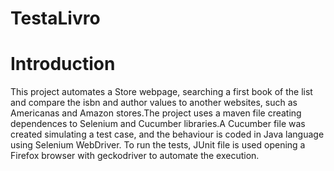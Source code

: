 # TestaLivro

# Introduction

This project automates a Store webpage, searching a first book of the list and compare the isbn and author values to another websites, such as Americanas and Amazon stores.The project uses a maven file creating dependences to Selenium and Cucumber libraries.A Cucumber file was created simulating a test case, and the behaviour is coded in Java language using Selenium WebDriver. To run the tests, JUnit file is used opening a Firefox browser with geckodriver to automate the execution.
